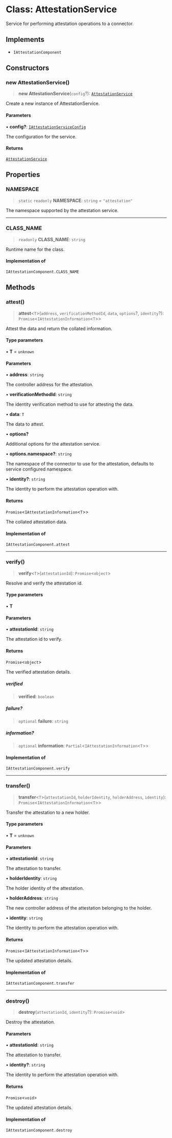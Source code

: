 # Class: AttestationService

Service for performing attestation operations to a connector.

## Implements

- `IAttestationComponent`

## Constructors

### new AttestationService()

> **new AttestationService**(`config`?): [`AttestationService`](AttestationService.md)

Create a new instance of AttestationService.

#### Parameters

• **config?**: [`IAttestationServiceConfig`](../interfaces/IAttestationServiceConfig.md)

The configuration for the service.

#### Returns

[`AttestationService`](AttestationService.md)

## Properties

### NAMESPACE

> `static` `readonly` **NAMESPACE**: `string` = `"attestation"`

The namespace supported by the attestation service.

***

### CLASS\_NAME

> `readonly` **CLASS\_NAME**: `string`

Runtime name for the class.

#### Implementation of

`IAttestationComponent.CLASS_NAME`

## Methods

### attest()

> **attest**\<`T`\>(`address`, `verificationMethodId`, `data`, `options`?, `identity`?): `Promise`\<`IAttestationInformation`\<`T`\>\>

Attest the data and return the collated information.

#### Type parameters

• **T** = `unknown`

#### Parameters

• **address**: `string`

The controller address for the attestation.

• **verificationMethodId**: `string`

The identity verification method to use for attesting the data.

• **data**: `T`

The data to attest.

• **options?**

Additional options for the attestation service.

• **options.namespace?**: `string`

The namespace of the connector to use for the attestation, defaults to service configured namespace.

• **identity?**: `string`

The identity to perform the attestation operation with.

#### Returns

`Promise`\<`IAttestationInformation`\<`T`\>\>

The collated attestation data.

#### Implementation of

`IAttestationComponent.attest`

***

### verify()

> **verify**\<`T`\>(`attestationId`): `Promise`\<`object`\>

Resolve and verify the attestation id.

#### Type parameters

• **T**

#### Parameters

• **attestationId**: `string`

The attestation id to verify.

#### Returns

`Promise`\<`object`\>

The verified attestation details.

##### verified

> **verified**: `boolean`

##### failure?

> `optional` **failure**: `string`

##### information?

> `optional` **information**: `Partial`\<`IAttestationInformation`\<`T`\>\>

#### Implementation of

`IAttestationComponent.verify`

***

### transfer()

> **transfer**\<`T`\>(`attestationId`, `holderIdentity`, `holderAddress`, `identity`): `Promise`\<`IAttestationInformation`\<`T`\>\>

Transfer the attestation to a new holder.

#### Type parameters

• **T** = `unknown`

#### Parameters

• **attestationId**: `string`

The attestation to transfer.

• **holderIdentity**: `string`

The holder identity of the attestation.

• **holderAddress**: `string`

The new controller address of the attestation belonging to the holder.

• **identity**: `string`

The identity to perform the attestation operation with.

#### Returns

`Promise`\<`IAttestationInformation`\<`T`\>\>

The updated attestation details.

#### Implementation of

`IAttestationComponent.transfer`

***

### destroy()

> **destroy**(`attestationId`, `identity`?): `Promise`\<`void`\>

Destroy the attestation.

#### Parameters

• **attestationId**: `string`

The attestation to transfer.

• **identity?**: `string`

The identity to perform the attestation operation with.

#### Returns

`Promise`\<`void`\>

The updated attestation details.

#### Implementation of

`IAttestationComponent.destroy`
